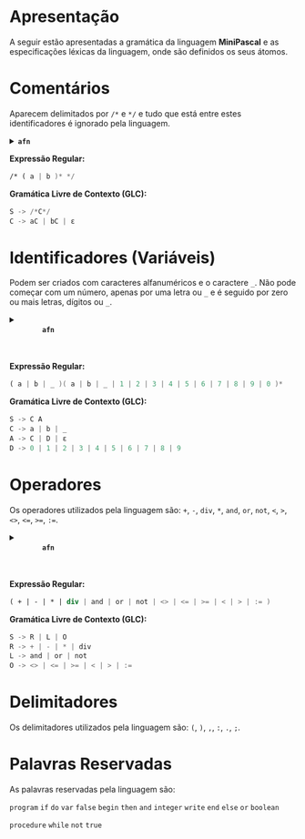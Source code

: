 # Apresentação
A seguir estão apresentadas a gramática da linguagem **MiniPascal** e as especificações léxicas da linguagem, onde são definidos os seus átomos.

# Comentários
Aparecem delimitados por `/*` e `*/` e tudo que está entre estes identificadores é ignorado pela linguagem.

<details>
<summary>
    <code><b>afn</b></code>
</summary>

![image.png](./afn/comments.png)

</details>  

**Expressão Regular:**

```nasm
/* ( a | b )* */
```

**Gramática Livre de Contexto (GLC):**

```nasm
S -> /*C*/
C -> aC | bC | ε
```

# Identificadores (Variáveis)
Podem ser criados com caracteres alfanuméricos e o caractere `_`. Não pode começar com um número, apenas por uma letra ou `_`  e é seguido por zero ou mais letras, dígitos ou `_`.

<details>
<summary>
    <code>
        <b>afn</b>
    </code>
</summary>

![image.png](./afn/variables.png)

</details> 
<br>

**Expressão Regular:**

```nasm
( a | b | _ )( a | b | _ | 1 | 2 | 3 | 4 | 5 | 6 | 7 | 8 | 9 | 0 )*
```

**Gramática Livre de Contexto (GLC):**

```nasm
S -> C A
C -> a | b | _
A -> C | D | ε
D -> 0 | 1 | 2 | 3 | 4 | 5 | 6 | 7 | 8 | 9
```

# Operadores
Os operadores utilizados pela linguagem são: `+`, `-`, `div`, `*`, `and`, `or`, `not`, `<`, `>`, `<>`, `<=`, `>=`, `:=`.

<details>
<summary>
    <code>
        <b>afn</b>
    </code>
</summary>

![image.png](./afn/operators.png)

</details> 
<br>

**Expressão Regular:**

```nasm
( + | - | * | div | and | or | not | <> | <= | >= | < | > | := )
```

**Gramática Livre de Contexto (GLC):**

```nasm
S -> R | L | O
R -> + | - | * | div
L -> and | or | not
O -> <> | <= | >= | < | > | :=
```

# Delimitadores
Os delimitadores utilizados pela linguagem são: `(`, `)`, `,`, `:`, `.`, `;`.

# Palavras Reservadas

As palavras reservadas pela linguagem são:

`program` `if` `do` `var` `false` `begin` `then` `and` `integer` `write` `end` `else` `or` `boolean` 

`procedure` `while` `not` `true`
